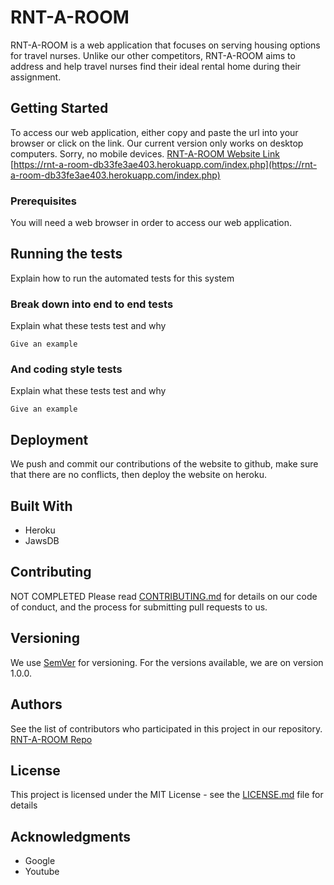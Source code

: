 # RNT-A-ROOM

RNT-A-ROOM is a web application that focuses on serving housing options for travel nurses. Unlike our other competitors, RNT-A-ROOM aims to address and help travel nurses find their ideal rental home during their assignment.

## Getting Started
To access our web application, either copy and paste the url into your browser or click on the link.
Our current version only works on desktop computers. Sorry, no mobile devices.
[RNT-A-ROOM Website Link](https://rnt-a-room-db33fe3ae403.herokuapp.com/index.php)
[https://rnt-a-room-db33fe3ae403.herokuapp.com/index.php](https://rnt-a-room-db33fe3ae403.herokuapp.com/index.php)

### Prerequisites
You will need a web browser in order to access our web application. 

## Running the tests

Explain how to run the automated tests for this system

### Break down into end to end tests

Explain what these tests test and why

```
Give an example
```

### And coding style tests

Explain what these tests test and why

```
Give an example
```

## Deployment

We push and commit our contributions of the website to github, make sure that there are no conflicts, then deploy the website on heroku.

## Built With

* Heroku
* JawsDB

## Contributing
NOT COMPLETED
Please read [CONTRIBUTING.md](https://github.com/cl2493/cs386/blob/main/CONTRIBUTING.md) for details on our code of conduct, and the process for submitting pull requests to us.

## Versioning

We use [SemVer](http://semver.org/) for versioning. For the versions available,  we are on version 1.0.0.

## Authors
See the list of contributors who participated in this project in our repository.
[RNT-A-ROOM Repo](https://github.com/cl2493/cs386)
## License

This project is licensed under the MIT License - see the [LICENSE.md](LICENSE.md) file for details

## Acknowledgments

* Google
* Youtube
